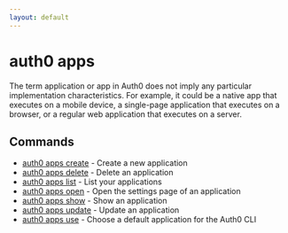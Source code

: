 ```yaml
---
layout: default
---
```

# auth0 apps

The term application or app in Auth0 does not imply any particular implementation characteristics. For example, it could be a native app that executes on a mobile device, a single-page application that executes on a browser, or a regular web application that executes on a server.

## Commands

- [auth0 apps create](auth0_apps_create.md) - Create a new application
- [auth0 apps delete](auth0_apps_delete.md) - Delete an application
- [auth0 apps list](auth0_apps_list.md) - List your applications
- [auth0 apps open](auth0_apps_open.md) - Open the settings page of an application
- [auth0 apps show](auth0_apps_show.md) - Show an application
- [auth0 apps update](auth0_apps_update.md) - Update an application
- [auth0 apps use](auth0_apps_use.md) - Choose a default application for the Auth0 CLI

